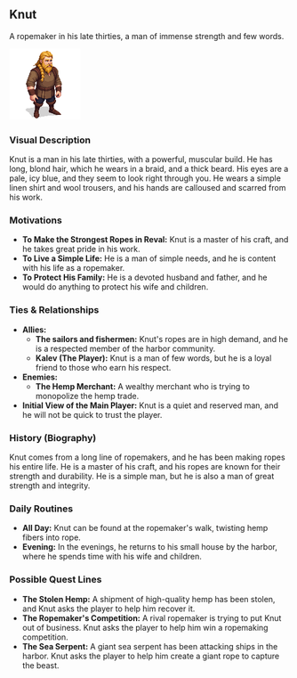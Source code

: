 ## Knut

A ropemaker in his late thirties, a man of immense strength and few words.

![](knut.png)
### Visual Description
Knut is a man in his late thirties, with a powerful, muscular build. He has long, blond hair, which he wears in a braid, and a thick beard. His eyes are a pale, icy blue, and they seem to look right through you. He wears a simple linen shirt and wool trousers, and his hands are calloused and scarred from his work.

### Motivations
- **To Make the Strongest Ropes in Reval:** Knut is a master of his craft, and he takes great pride in his work.
- **To Live a Simple Life:** He is a man of simple needs, and he is content with his life as a ropemaker.
- **To Protect His Family:** He is a devoted husband and father, and he would do anything to protect his wife and children.

### Ties & Relationships
- **Allies:**
    - **The sailors and fishermen:** Knut's ropes are in high demand, and he is a respected member of the harbor community.
    - **Kalev (The Player):** Knut is a man of few words, but he is a loyal friend to those who earn his respect.
- **Enemies:**
    - **The Hemp Merchant:** A wealthy merchant who is trying to monopolize the hemp trade.
- **Initial View of the Main Player:** Knut is a quiet and reserved man, and he will not be quick to trust the player.

### History (Biography)
Knut comes from a long line of ropemakers, and he has been making ropes his entire life. He is a master of his craft, and his ropes are known for their strength and durability. He is a simple man, but he is also a man of great strength and integrity.

### Daily Routines
- **All Day:** Knut can be found at the ropemaker's walk, twisting hemp fibers into rope.
- **Evening:** In the evenings, he returns to his small house by the harbor, where he spends time with his wife and children.

### Possible Quest Lines
- **The Stolen Hemp:** A shipment of high-quality hemp has been stolen, and Knut asks the player to help him recover it.
- **The Ropemaker's Competition:** A rival ropemaker is trying to put Knut out of business. Knut asks the player to help him win a ropemaking competition.
- **The Sea Serpent:** A giant sea serpent has been attacking ships in the harbor. Knut asks the player to help him create a giant rope to capture the beast.
